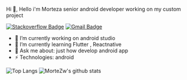 
Hi 👋, 
Hello i'm Morteza senior android developer working on my custom project

[![Stackoverflow Badge](https://img.shields.io/badge/-Stackoverflow-4CA143?style=flat-square&logo=Stackoverflow&logoColor=white&link=https://stackoverflow.com/users/12104995/mortezw)](https://stackoverflow.com/users/12104995/mortezw)
[![Gmail Badge](https://img.shields.io/badge/-mrmortezw@gmail.com-c14438?style=flat-square&logo=Gmail&logoColor=white&link=mailto:mrmortezw@gmail.com)](mailto:mrmortezw@gmail.com)
- 🔭 I’m currently working on android studio
- 🌱 I’m currently learning Flutter , Reactnative
- 💬 Ask me about: just how develop android app
-  ⚡ Technologies: android

![Top Langs](https://github-readme-stats.vercel.app/api/top-langs/?username=MrMorteZw&hide=html)
![MorteZw's github stats](https://github-readme-stats.vercel.app/api?username=MrMorteZw&show_icons=true&count_private=true&line_height=40)


